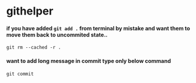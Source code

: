 # githelper

#### if you have added `git add .` from terminal by mistake and want them to move them back to uncommited state..

```
git rm --cached -r .

```
#### want to add long message in commit type only below command

```
git commit 

```
